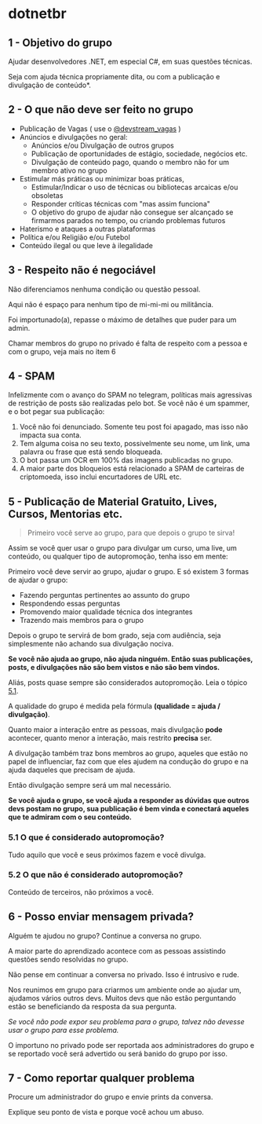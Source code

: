 
# dotnetbr

## 1 - Objetivo do grupo

Ajudar desenvolvedores .NET, em especial C#, em suas questões técnicas. 

Seja com ajuda técnica propriamente dita, ou com a publicação e divulgação de conteúdo*.

## 2 - O que não deve ser feito no grupo

* Publicação de Vagas ( use o [@devstream_vagas](https://t.me/devstream_vagas)  )
* Anúncios e divulgações no geral:
  * Anúncios e/ou Divulgação de outros grupos
  * Publicação de oportunidades de estágio, sociedade, negócios etc.
  * Divulgação de conteúdo pago, quando o membro não for um membro ativo no grupo
* Estimular más práticas ou minimizar boas práticas,
  * Estimular/Indicar o uso de técnicas ou bibliotecas arcaicas e/ou obsoletas
  * Responder críticas técnicas com "mas assim funciona"
  * O objetivo do grupo de ajudar não consegue ser alcançado se firmarmos parados no tempo, ou criando problemas futuros
* Haterismo e ataques a outras plataformas
* Política e/ou Religião e/ou Futebol
* Conteúdo ilegal ou que leve à ilegalidade

## 3 - Respeito não é negociável

Não diferenciamos nenhuma condição ou questão pessoal. 

Aqui não é espaço para nenhum tipo de mi-mi-mi ou militância.

Foi importunado(a), repasse o máximo de detalhes que puder para um admin.

Chamar membros do grupo no privado é falta de respeito com a pessoa e com o grupo, veja mais no item 6

## 4 - SPAM

Infelizmente com o avanço do SPAM no telegram, políticas mais agressivas de restrição de posts são realizadas pelo bot. Se você não é um spammer, e o bot pegar sua publicação:

1) Você não foi denunciado. Somente teu post foi apagado, mas isso não impacta sua conta.
2) Tem alguma coisa no seu texto, possivelmente seu nome, um link, uma palavra ou frase que está sendo bloqueada.
3) O bot passa um OCR em 100% das imagens publicadas no grupo.
4) A maior parte dos bloqueios está relacionado a SPAM de carteiras de criptomoeda, isso inclui encurtadores de URL etc.

## 5 - Publicação de Material Gratuito, Lives, Cursos, Mentorias etc.

> Primeiro você serve ao grupo, para que depois o grupo te sirva!

Assim se você quer usar o grupo para divulgar um curso, uma live, um conteúdo, ou qualquer tipo de autopromoção, tenha isso em mente:

Primeiro você deve servir ao grupo, ajudar o grupo. E só existem 3 formas de ajudar o grupo:
* Fazendo perguntas pertinentes ao assunto do grupo
* Respondendo essas perguntas
* Promovendo maior qualidade técnica dos integrantes
* Trazendo mais membros para o grupo

Depois o grupo te servirá de bom grado, seja com audiência, seja simplesmente não achando sua divulgação nociva.

**Se você não ajuda ao grupo, não ajuda ninguém. Então suas publicações, posts, e divulgações não são bem vistos e não são bem vindos.**

Aliás, posts quase sempre são considerados autopromoção. Leia o tópico [5.1](#51-o-que-é-considerado-autopromoção).

A qualidade do grupo é medida pela fórmula **(qualidade = ajuda / divulgação)**.

Quanto maior a interação entre as pessoas, mais divulgação **pode** acontecer, quanto menor a interação, mais restrito **precisa** ser.

A divulgação também traz bons membros ao grupo, aqueles que estão no papel de influenciar, faz com que eles ajudem na condução do grupo e na ajuda daqueles que precisam de ajuda. 

Então divulgação sempre será um mal necessário.

**Se você ajuda o grupo, se você ajuda a responder as dúvidas que outros devs postam no grupo, sua publicação é bem vinda e conectará aqueles que te admiram com o seu conteúdo.**

### 5.1 O que é considerado autopromoção?

Tudo aquilo que você e seus próximos fazem e você divulga.

### 5.2 O que não é considerado autopromoção?

Conteúdo de terceiros, não próximos a você.

## 6 - Posso enviar mensagem privada?

Alguém te ajudou no grupo? Continue a conversa no grupo. 

A maior parte do aprendizado acontece com as pessoas assistindo questões sendo resolvidas no grupo.

Não pense em continuar a conversa no privado. Isso é intrusivo e rude.

Nos reunimos em grupo para criarmos um ambiente onde ao ajudar um, ajudamos vários outros devs. Muitos devs que não estão perguntando estão se beneficiando da resposta da sua pergunta. 

*Se você não pode expor seu problema para o grupo, talvez não devesse usar o grupo para esse problema.*

O importuno no privado pode ser reportada aos administradores do grupo e se reportado você será advertido ou será banido do grupo por isso.

## 7 - Como reportar qualquer problema

Procure um administrador do grupo e envie prints da conversa.

Explique seu ponto de vista e porque você achou um abuso.

